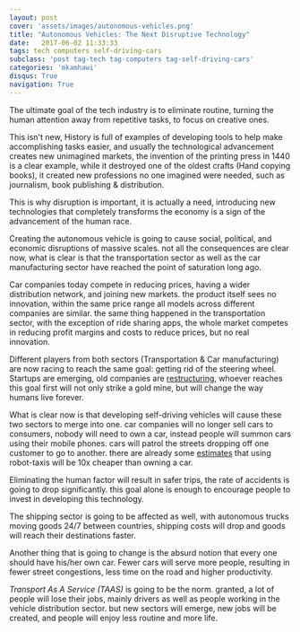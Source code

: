 ```yaml
---
layout: post
cover: 'assets/images/autonomous-vehicles.png'
title: "Autonomous Vehicles: The Next Disruptive Technology"
date:   2017-06-02 11:33:33
tags: tech computers self-driving-cars
subclass: 'post tag-tech tag-computers tag-self-driving-cars'
categories: 'mkamhawi'
disqus: True
navigation: True
---
```


The ultimate goal of the tech industry is to eliminate routine, turning the
human attention away from repetitive tasks, to focus on creative ones.

This isn't new, History is full of examples of developing tools to help
make accomplishing tasks easier, and usually the technological advancement creates
new unimagined markets, the invention of the printing press in 1440 is a clear
example, while it destroyed one of the oldest crafts (Hand copying books), it
created new professions no one imagined were needed, such as journalism, book
publishing & distribution.

This is why disruption is important, it is actually a need, introducing new
technologies that completely transforms the economy is a sign of the advancement
of the human race.

Creating the autonomous vehicle is going to cause social, political, and economic
disruptions of massive scales. not all the consequences are clear now, what is
clear is that the transportation sector as well as the car manufacturing sector
have reached the point of saturation long ago.

Car companies today compete in reducing prices, having a wider distribution
network, and joining new markets. the product itself sees no innovation, within
the same price range all models across different companies are similar. the same
thing happened in the transportation sector, with the exception of ride sharing
apps, the whole market competes in reducing profit margins and costs to reduce
prices, but no real innovation.

Different players from both sectors (Transportation & Car manufacturing)
are now racing to reach the same goal: getting rid of the steering wheel. Startups are
emerging, old companies are [restructuring](http://www.businessinsider.com/ford-is-no-longer-a-car-company-2017-5),
whoever reaches this goal first will not only strike a gold mine, but will
change the way humans live forever.

What is clear now is that developing self-driving vehicles will cause these
two sectors to merge into one. car companies will no longer sell cars to consumers,
nobody will need to own a car, instead people will summon cars using their mobile
phones. cars will patrol the streets dropping off one customer to go to another.
there are already some [estimates](http://www.cnbc.com/2017/05/23/reporters-notebook-be-warned-us25-oil-is-coming-and-along-with-it-a-new-world-order.html) that using robot-taxis will be 10x cheaper than owning
a car.

Eliminating the human factor will result in safer trips, the rate of accidents
is going to drop significantly. this goal alone is enough to encourage people to
invest in developing this technology.

The shipping sector is going to be affected as well, with autonomous trucks moving
goods 24/7 between countries, shipping costs will drop and goods will reach their
destinations faster.

Another thing that is going to change is the absurd notion that every one should
have his/her own car. Fewer cars will serve more people, resulting in fewer street
congestions, less time on the road and higher productivity.

*Transport As A Service (TAAS)* is going to be the norm. granted, a lot of people
will lose their jobs, mainly drivers as well as people working in the vehicle distribution
sector. but new sectors will emerge, new jobs will be created, and people will
enjoy less routine and more life.